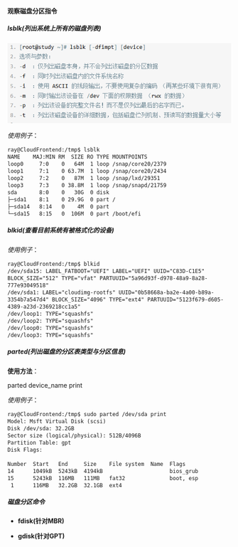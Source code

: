 #### 观察磁盘分区指令
##### lsblk(列出系统上所有的磁盘列表)

![0](./img/09Chapter/Capture14.PNG)

*使用例子*：

```Shell
ray@CloudFrontend:/tmp$ lsblk
NAME    MAJ:MIN RM  SIZE RO TYPE MOUNTPOINTS
loop0     7:0    0   64M  1 loop /snap/core20/2379
loop1     7:1    0 63.7M  1 loop /snap/core20/2434
loop2     7:2    0   87M  1 loop /snap/lxd/29351
loop3     7:3    0 38.8M  1 loop /snap/snapd/21759
sda       8:0    0   30G  0 disk 
├─sda1    8:1    0 29.9G  0 part /
├─sda14   8:14   0    4M  0 part 
└─sda15   8:15   0  106M  0 part /boot/efi

```
##### blkid(查看目前系统有被格式化的设备)

*使用例子*：

```Shell
ray@CloudFrontend:/tmp$ blkid
/dev/sda15: LABEL_FATBOOT="UEFI" LABEL="UEFI" UUID="C83D-C1E5" BLOCK_SIZE="512" TYPE="vfat" PARTUUID="5a96d93f-d978-48a9-8a28-777e93049518"
/dev/sda1: LABEL="cloudimg-rootfs" UUID="0b58668a-ba2e-4a00-b89a-3354b7a547d4" BLOCK_SIZE="4096" TYPE="ext4" PARTUUID="5123f679-d605-4389-a23d-2369218cc1a5"
/dev/loop1: TYPE="squashfs"
/dev/loop2: TYPE="squashfs"
/dev/loop0: TYPE="squashfs"
/dev/loop3: TYPE="squashfs"
```

##### parted(列出磁盘的分区表类型与分区信息)

**使用方法**：

parted device_name print

*使用例子*：

```Shell
ray@CloudFrontend:/tmp$ sudo parted /dev/sda print
Model: Msft Virtual Disk (scsi)
Disk /dev/sda: 32.2GB
Sector size (logical/physical): 512B/4096B
Partition Table: gpt
Disk Flags: 

Number  Start   End     Size    File system  Name  Flags
14      1049kB  5243kB  4194kB                     bios_grub
15      5243kB  116MB   111MB   fat32              boot, esp
 1      116MB   32.2GB  32.1GB  ext4
```

##### 磁盘分区命令

- **fdisk(针对MBR)**

- **gdisk(针对GPT)**